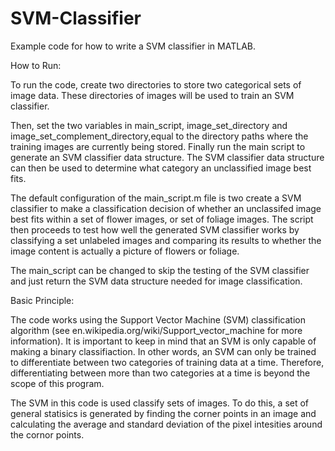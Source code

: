 SVM-Classifier
==============

Example code for how to write a SVM classifier in MATLAB.  

How to Run:

To run the code, create two directories to store two categorical sets of image data.  These directories of images will be used to train an SVM classifier.  

Then, set the two variables in main_script, image_set_directory and image_set_complement_directory,equal to  the directory paths where the training images are currently being stored. Finally run the main script to generate an SVM classifier data structure. The SVM classifier data structure can then be used to determine what category an unclassified image best fits. 

The default configuration of the main_script.m file is two create a SVM classifier to make a classification decision of whether an unclassifed image best fits within a set of flower images, or set of foliage images. The script then proceeds to test how well the generated SVM classifier works by classifying a set unlabeled images and comparing its results to whether the image content is actually a picture of flowers or foliage.   

The main_script can be changed to skip the testing of the SVM classifier and just return the SVM data structure needed for image classification. 

Basic Principle:

The code works using the Support Vector Machine (SVM) classification algorithm (see en.wikipedia.org/wiki/Support_vector_machine for more information). It is important to keep in mind that an SVM is only capable of making a binary classifiaction.  In other words, an SVM can only be trained to differentiate between two categories of training data at a time.  Therefore, differentiating between more than two categories at a time is beyond the scope of this program. 

The SVM in this code is used classify sets of images. To do this, a set of general statisics is generated by finding the corner points in an image and calculating the average and standard deviation of the pixel intesities around the cornor points.  
